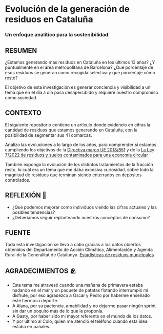 # Evolución de la generación de residuos en Cataluña
### Un enfoque analítico para la sostenibilidad

## RESUMEN
¿Estamos generando más residuos en Cataluña en los últimos 13 años? ¿Y puntualmente en el área metropolitana de Barcelona? ¿Qué porcentaje de esos residuos se generan como recogida selectiva y que porcentaje cómo resto?

El objetivo de esta investigación es generar conciencia y visibilidad a un tema que en el día a día pasa desapercibido y requiere nuestro compromiso como sociedad.

## CONTEXTO
El siguiente repositorio contiene un artículo donde evidencio en cifras la cantidad de residuos que estamos generando en Cataluña, con la posibilidad de segmentar sus 41 comarcas. 

Analizo las evoluciones a lo largo de los años, para comprender si estamos cumpliendo los objetivos de la [Directiva marco UE 2018/851](https://www.boe.es/buscar/doc.php?id=DOUE-L-2018-80998) y de la [La Ley 7/2022 de residuos y suelos contaminados para una economía circular](https://www.boe.es/buscar/act.php?id=BOE-A-2022-5809#a4)

También expongo la evolución de los distintos tratamientos de la fracción resto, lo cuál era un tema que me daba excesiva curiosidad, sobre todo la magnitud de residuos que terminan siendo enterrados en depósitos controlados. 

## REFLEXIÓN 🤔
- ¿Qué podemos mejorar como individuos viendo las cifras actuales y las posibles tendencias? 
- ¿Deberíamos seguir replanteando nuestros conceptos de consumo?

## FUENTE
Toda esta investigación se llevó a cabo gracias a los datos obiertos obtenidos del Departamento de Acción Climática, Alimentación y Agenda Rural de la Generalitat de Catalunya. [Estadísticas de residuos municipales](https://analisi.transparenciacatalunya.cat/Medi-Ambient/Estad-stiques-de-residus-municipals/69zu-w48s/about_data)

## AGRADECIMIENTOS 🫂
- Este tema me atravesó cuando una mañana de primavera estaba nadando en el mar y un paquete de patatas flotando interrumpió mi disfrute, por eso agradezco a Oscar y Pedro por haberme enseñado este hermoso deporte.
- A Alana, por su paciencia, amabilidad y no dejarme pasar ningún sprint sin dar un poquito más de lo que le proponía.
- A Gasty, por haber sido mi mayor referente en el mundo de los datos.
- Y por último al Colo, quien me atendió el teléfono cuando esta idea estaba en pañales.
